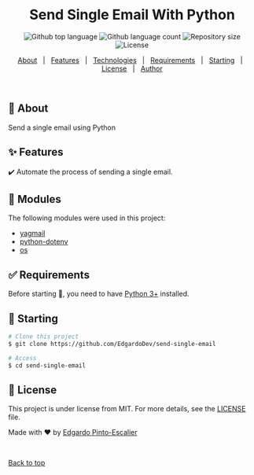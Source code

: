 <div align="center" id="top"> 

  &#xa0;

  <!-- <a href="https://sendsingleemail.netlify.app">Demo</a> -->
</div>

<h1 align="center">Send Single Email With Python</h1>

<p align="center">
  <img alt="Github top language" src="https://img.shields.io/github/languages/top/EdgardoDev/send-single-email?color=1976D2">

  <img alt="Github language count" src="https://img.shields.io/github/languages/count/EdgardoDev/send-single-email?color=1976D2">

  <img alt="Repository size" src="https://img.shields.io/github/repo-size/EdgardoDev/send-single-email?color=1976D2">

  <img alt="License" src="https://img.shields.io/github/license/EdgardoDev/send-single-email?color=1976D2">

  <!-- <img alt="Github issues" src="https://img.shields.io/github/issues/{{YOUR_GITHUB_USERNAME}}/send-single-email?color=56BEB8" /> -->

  <!-- <img alt="Github forks" src="https://img.shields.io/github/forks/{{YOUR_GITHUB_USERNAME}}/send-single-email?color=56BEB8" /> -->

  <!-- <img alt="Github stars" src="https://img.shields.io/github/stars/{{YOUR_GITHUB_USERNAME}}/send-single-email?color=56BEB8" /> -->
</p>

<!-- Status -->

<!-- <h4 align="center"> 
	🚧  Send Single Email 🚀 Under construction...  🚧
</h4> 

<hr> -->

<p align="center">
  <a href="#dart-about">About</a> &#xa0; | &#xa0; 
  <a href="#sparkles-features">Features</a> &#xa0; | &#xa0;
  <a href="#rocket-technologies">Technologies</a> &#xa0; | &#xa0;
  <a href="#white_check_mark-requirements">Requirements</a> &#xa0; | &#xa0;
  <a href="#checkered_flag-starting">Starting</a> &#xa0; | &#xa0;
  <a href="#memo-license">License</a> &#xa0; | &#xa0;
  <a href="https://github.com/EdgardoDev" target="_blank">Author</a>
</p>

<br>

## :dart: About ##

Send a single email using Python

## :sparkles: Features ##

:heavy_check_mark: Automate the process of sending a single email.


## :rocket: Modules ##

The following modules were used in this project:

- [yagmail](https://pypi.org/project/yagmail/)
- [python-dotenv](https://pypi.org/project/python-dotenv/)
- [os](https://docs.python.org/3/library/os.html#module-os)

## :white_check_mark: Requirements ##

Before starting :checkered_flag:, you need to have [Python 3+](https://www.python.org/download/releases/3.0/) installed.

## :checkered_flag: Starting ##

```bash
# Clone this project
$ git clone https://github.com/EdgardoDev/send-single-email

# Access
$ cd send-single-email
```

## :memo: License ##

This project is under license from MIT. For more details, see the [LICENSE](LICENSE) file.


Made with :heart: by <a href="https://github.com/EdgardoDev" target="_blank">Edgardo Pinto-Escalier</a>

&#xa0;

<a href="#top">Back to top</a>
